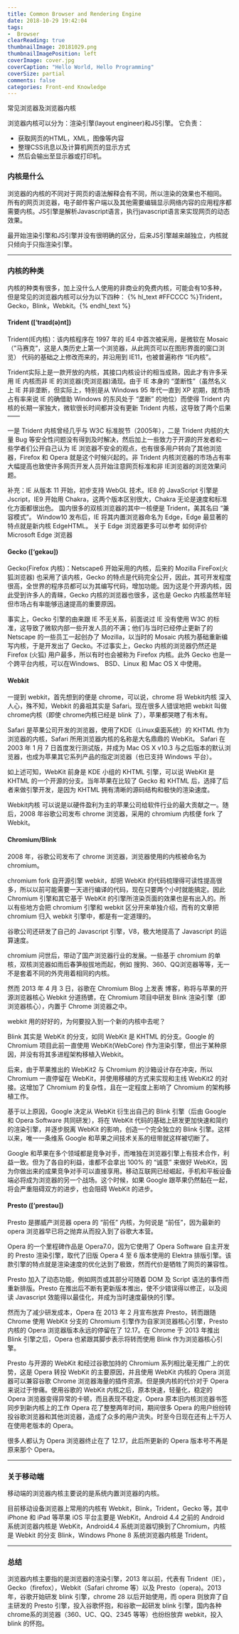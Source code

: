 ```yaml
---
title: Common Browser and Rendering Engine
date: 2018-10-29 19:42:04
tags:
-  Browser
clearReading: true
thumbnailImage: 20181029.png
thumbnailImagePosition: left
coverImage: cover.jpg
coverCaption: "Hello World, Hello Programming"
coverSize: partial
comments: false
categories: Front-end Knowledge
---
```


常见浏览器及浏览器内核

<!--more-->
浏览器内核可以分为：渲染引擎(layout engineer)和JS引擎。
它负责：
- 获取网页的HTML，XML，图像等内容
- 整理CSS讯息以及计算机网页的显示方式
- 然后会输出至显示器或打印机。

### 内核是什么
浏览器的内核的不同对于网页的语法解释会有不同，所以渲染的效果也不相同。
所有的网页浏览器，电子邮件客户端以及其他需要编辑显示网络内容的应用程序都需要内核。JS引擎是解析Javascript语言，执行javascript语言来实现网页的动态效果。

最开始渲染引擎和JS引擎并没有很明确的区分，后来JS引擎越来越独立，内核就只倾向于只指渲染引擎。

***

### 内核的种类
内核的种类有很多，加上没什么人使用的非商业的免费内核，可能会有10多种，但是常见的浏览器内核可以分为以下四种：
{% hl_text #FFCCCC %}Trident，Gecko，Blink，Webkit。{% endhl_text %}

#### Trident ([‘traɪd(ə)nt])
Trident(IE内核)：该内核程序在 1997 年的 IE4 中首次被采用，是微软在 Mosaic（”马赛克”，这是人类历史上第一个浏览器，从此网页可以在图形界面的窗口浏览） 代码的基础之上修改而来的，并沿用到 IE11，也被普遍称作 “IE内核”。

Trident实际上是一款开放的内核，其接口内核设计的相当成熟，因此才有许多采用 IE 内核而非 IE 的浏览器(壳浏览器)涌现。由于 IE 本身的 “垄断性”（虽然名义上 IE 并非垄断，但实际上，特别是从 Windows 95 年代一直到 XP 初期，就市场占有率来说 IE 的确借助 Windows 的东风处于 “垄断” 的地位）而使得 Trident 内核的长期一家独大，微软很长时间都并没有更新 Trident 内核，这导致了两个后果——

一是 Trident 内核曾经几乎与 W3C 标准脱节（2005年），二是 Trident 内核的大量 Bug 等安全性问题没有得到及时解决，然后加上一些致力于开源的开发者和一些学者们公开自己认为 IE 浏览器不安全的观点，也有很多用户转向了其他浏览器，Firefox 和 Opera 就是这个时候兴起的。非 Trident 内核浏览器的市场占有率大幅提高也致使许多网页开发人员开始注意网页标准和非 IE浏览器的浏览效果问题。

补充：IE 从版本 11 开始，初步支持 WebGL 技术。IE8 的 JavaScript 引擎是 Jscript，IE9 开始用 Chakra，这两个版本区别很大，Chakra 无论是速度和标准化方面都很出色。
国内很多的双核浏览器的其中一核便是 Trident，美其名曰 “兼容模式”。
Window10 发布后，IE 将其内置浏览器命名为 Edge，Edge 最显著的特点就是新内核 EdgeHTML。
关于 Edge 浏览器更多可以参考 如何评价 Microsoft Edge 浏览器

#### Gecko ([‘gekəʊ])
Gecko(Firefox 内核)：Netscape6 开始采用的内核，后来的 Mozilla FireFox(火狐浏览器) 也采用了该内核，Gecko 的特点是代码完全公开，因此，其可开发程度很高，全世界的程序员都可以为其编写代码，增加功能。因为这是个开源内核，因此受到许多人的青睐，Gecko 内核的浏览器也很多，这也是 Gecko 内核虽然年轻但市场占有率能够迅速提高的重要原因。

事实上，Gecko 引擎的由来跟 IE 不无关系，前面说过 IE 没有使用 W3C 的标准，这导致了微软内部一些开发人员的不满；他们与当时已经停止更新了的 Netscape 的一些员工一起创办了 Mozilla，以当时的 Mosaic 内核为基础重新编写内核，于是开发出了 Gecko。不过事实上，Gecko 内核的浏览器仍然还是 Firefox (火狐) 用户最多，所以有时也会被称为 Firefox 内核。此外 Gecko 也是一个跨平台内核，可以在Windows、 BSD、Linux 和 Mac OS X 中使用。

#### Webkit
一提到 webkit，首先想到的便是 chrome，可以说，chrome 将 Webkit内核 深入人心，殊不知，Webkit 的鼻祖其实是 Safari。现在很多人错误地把 webkit 叫做 chrome内核（即使 chrome内核已经是 blink 了），苹果都哭瞎了有木有。

Safari 是苹果公司开发的浏览器，使用了KDE（Linux桌面系统）的 KHTML 作为浏览器的内核，Safari 所用浏览器内核的名称是大名鼎鼎的 WebKit。 Safari 在 2003 年 1 月 7 日首度发行测试版，并成为 Mac OS X v10.3 与之后版本的默认浏览器，也成为苹果其它系列产品的指定浏览器（也已支持 Windows 平台）。

如上述可知，WebKit 前身是 KDE 小组的 KHTML 引擎，可以说 WebKit 是 KHTML 的一个开源的分支。当年苹果在比较了 Gecko 和 KHTML 后，选择了后者来做引擎开发，是因为 KHTML 拥有清晰的源码结构和极快的渲染速度。

Webkit内核 可以说是以硬件盈利为主的苹果公司给软件行业的最大贡献之一。随后，2008 年谷歌公司发布 chrome 浏览器，采用的 chromium 内核便 fork 了 Webkit。

#### Chromium/Blink
2008 年，谷歌公司发布了 chrome 浏览器，浏览器使用的内核被命名为 chromium。

chromium fork 自开源引擎 webkit，却把 WebKit 的代码梳理得可读性提高很多，所以以前可能需要一天进行编译的代码，现在只要两个小时就能搞定。因此 Chromium 引擎和其它基于 WebKit 的引擎所渲染页面的效果也是有出入的。所以有些地方会把 chromium 引擎和 webkit 区分开来单独介绍，而有的文章把 chromium 归入 webkit 引擎中，都是有一定道理的。

谷歌公司还研发了自己的 Javascript 引擎，V8，极大地提高了 Javascript 的运算速度。

chromium 问世后，带动了国产浏览器行业的发展。一些基于 chromium 的单核，双核浏览器如雨后春笋般拔地而起，例如 搜狗、360、QQ浏览器等等，无一不是套着不同的外壳用着相同的内核。

然而 2013 年 4 月 3 日，谷歌在 Chromium Blog 上发表 博客，称将与苹果的开源浏览器核心 Webkit 分道扬镳，在 Chromium 项目中研发 Blink 渲染引擎（即浏览器核心），内置于 Chrome 浏览器之中。

webkit 用的好好的，为何要投入到一个新的内核中去呢？

Blink 其实是 WebKit 的分支，如同 WebKit 是 KHTML 的分支。Google 的 Chromium 项目此前一直使用 WebKit(WebCore) 作为渲染引擎，但出于某种原因，并没有将其多进程架构移植入Webkit。

后来，由于苹果推出的 WebKit2 与 Chromium 的沙箱设计存在冲突，所以 Chromium 一直停留在 WebKit，并使用移植的方式来实现和主线 WebKit2 的对接。这增加了 Chromium 的复杂性，且在一定程度上影响了 Chromium 的架构移植工作。

基于以上原因，Google 决定从 WebKit 衍生出自己的 Blink 引擎（后由 Google 和 Opera Software 共同研发），将在 WebKit 代码的基础上研发更加快速和简约的渲染引擎，并逐步脱离 WebKit 的影响，创造一个完全独立的 Blink 引擎。这样以来，唯一一条维系 Google 和苹果之间技术关系的纽带就这样被切断了。

Google 和苹果在多个领域都是竞争对手，而唯独在浏览器引擎上有技术合作，利益一致。但为了各自的利益，谁都不会拿出 100% 的 “诚意” 来做好 WebKit，因为你做出来的成果竞争对手可以直接享用。移动互联网已经崛起，手机和平板设备端必将成为浏览器的另一个战场。这个时候，如果 Google 跟苹果仍然黏在一起，将会严重阻碍双方的进步，也会阻碍 WebKit 的进步。

#### Presto ([‘prestəʊ])
Presto 是挪威产浏览器 opera 的 “前任” 内核，为何说是 “前任”，因为最新的 opera 浏览器早已将之抛弃从而投入到了谷歌大本营。

Opera 的一个里程碑作品是 Opera7.0，因为它使用了 Opera Software 自主开发的 Presto 渲染引擎，取代了旧版 Opera 4 至 6 版本使用的 Elektra 排版引擎。该款引擎的特点就是渲染速度的优化达到了极致，然而代价是牺牲了网页的兼容性。

Presto 加入了动态功能，例如网页或其部分可随着 DOM 及 Script 语法的事件而重新排版。Presto 在推出后不断有更新版本推出，使不少错误得以修正，以及阅读 Javascript 效能得以最佳化，并成为当时速度最快的引擎。

然而为了减少研发成本，Opera 在 2013 年 2 月宣布放弃 Presto，转而跟随 Chrome 使用 WebKit 分支的 Chromium 引擎作为自家浏览器核心引擎，Presto 内核的 Opera 浏览器版本永远的停留在了 12.17。在 Chrome 于 2013 年推出 Blink 引擎之后，Opera 也紧跟其脚步表示将转而使用 Blink 作为浏览器核心引擎。

Presto 与开源的 WebKit 和经过谷歌加持的 Chromium 系列相比毫无推广上的优势，这是 Opera 转投 WebKit 的主要原因，并且使用 WebKit 内核的 Opera 浏览器可以兼容谷歌 Chrome 浏览器海量的插件资源。但是换内核的代价对于 Opera 来说过于惨痛。使用谷歌的 WebKit 内核之后，原本快速，轻量化，稳定的 Opera 浏览器变得异常的卡顿，而且表现不稳定，Opera 原本旧内核浏览器书签同步到新内核上的工作 Opera 花了整整两年时间，期间很多 Opera 的用户纷纷转投谷歌浏览器和其他浏览器，造成了众多的用户流失。时至今日现在还有上千万人在使用老版本的 Opera。

很多人都认为 Opera 浏览器终止在了 12.17，此后所更新的 Opera 版本号不再是原来那个 Opera。

***

### 关于移动端
移动端的浏览器内核主要说的是系统内置浏览器的内核。

目前移动设备浏览器上常用的内核有 Webkit，Blink，Trident，Gecko 等，其中 iPhone 和 iPad 等苹果 iOS 平台主要是 WebKit，Android 4.4 之前的 Android 系统浏览器内核是 WebKit，Android4.4 系统浏览器切换到了Chromium，内核是 Webkit 的分支 Blink，Windows Phone 8 系统浏览器内核是 Trident。

***

### 总结
浏览器内核主要指的是浏览器的渲染引擎，2013 年以前，代表有 Trident（IE），Gecko（firefox），Webkit（Safari chrome 等）以及 Presto（opera)。2013 年，谷歌开始研发 blink 引擎，chrome 28 以后开始使用，而 opera 则放弃了自主研发的 Presto 引擎，投入谷歌怀抱，和谷歌一起研发 blink 引擎，国内各种 chrome系的浏览器（360、UC、QQ、2345 等等）也纷纷放弃 webkit，投入 blink 的怀抱。